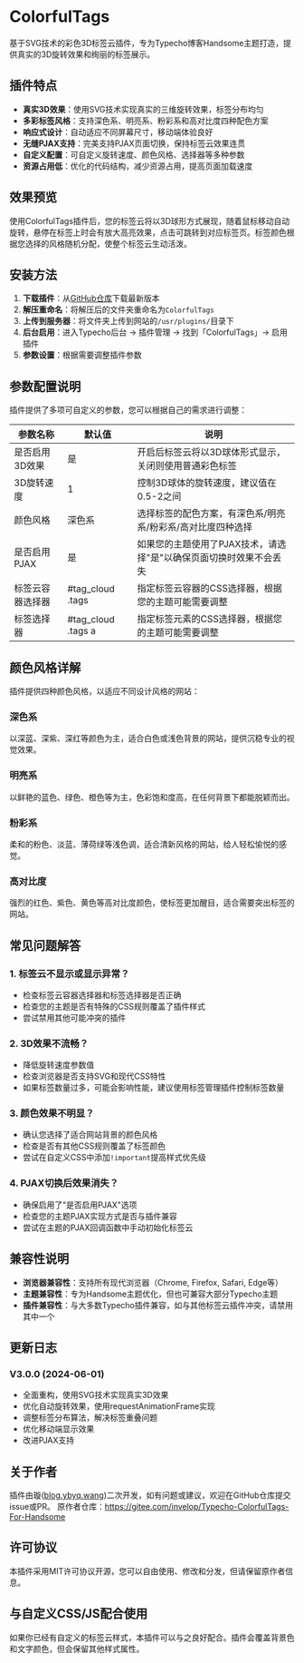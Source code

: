 # ColorfulTags

基于SVG技术的彩色3D标签云插件，专为Typecho博客Handsome主题打造，提供真实的3D旋转效果和绚丽的标签展示。

## 插件特点

- **真实3D效果**：使用SVG技术实现真实的三维旋转效果，标签分布均匀
- **多彩标签风格**：支持深色系、明亮系、粉彩系和高对比度四种配色方案
- **响应式设计**：自动适应不同屏幕尺寸，移动端体验良好
- **无缝PJAX支持**：完美支持PJAX页面切换，保持标签云效果连贯
- **自定义配置**：可自定义旋转速度、颜色风格、选择器等多种参数
- **资源占用低**：优化的代码结构，减少资源占用，提高页面加载速度

## 效果预览

使用ColorfulTags插件后，您的标签云将以3D球形方式展现，随着鼠标移动自动旋转，悬停在标签上时会有放大高亮效果，点击可跳转到对应标签页。标签颜色根据您选择的风格随机分配，使整个标签云生动活泼。

## 安装方法

1. **下载插件**：从[GitHub仓库](https://github.com/BXCQ/ColorfulTags)下载最新版本
2. **解压重命名**：将解压后的文件夹重命名为`ColorfulTags`
3. **上传到服务器**：将文件夹上传到网站的`/usr/plugins/`目录下
4. **后台启用**：进入Typecho后台 → 插件管理 → 找到「ColorfulTags」→ 启用插件
5. **参数设置**：根据需要调整插件参数

## 参数配置说明

插件提供了多项可自定义的参数，您可以根据自己的需求进行调整：

| 参数名称 | 默认值 | 说明 |
|---------|-------|------|
| 是否启用3D效果 | 是 | 开启后标签云将以3D球体形式显示，关闭则使用普通彩色标签 |
| 3D旋转速度 | 1 | 控制3D球体的旋转速度，建议值在0.5-2之间 |
| 颜色风格 | 深色系 | 选择标签的配色方案，有深色系/明亮系/粉彩系/高对比度四种选择 |
| 是否启用PJAX | 是 | 如果您的主题使用了PJAX技术，请选择"是"以确保页面切换时效果不会丢失 |
| 标签云容器选择器 | #tag_cloud .tags | 指定标签云容器的CSS选择器，根据您的主题可能需要调整 |
| 标签选择器 | #tag_cloud .tags a | 指定标签元素的CSS选择器，根据您的主题可能需要调整 |

## 颜色风格详解

插件提供四种颜色风格，以适应不同设计风格的网站：

### 深色系
以深蓝、深紫、深红等颜色为主，适合白色或浅色背景的网站，提供沉稳专业的视觉效果。

### 明亮系
以鲜艳的蓝色、绿色、橙色等为主，色彩饱和度高，在任何背景下都能脱颖而出。

### 粉彩系
柔和的粉色、淡蓝、薄荷绿等浅色调，适合清新风格的网站，给人轻松愉悦的感觉。

### 高对比度
强烈的红色、紫色、黄色等高对比度颜色，使标签更加醒目，适合需要突出标签的网站。

## 常见问题解答

### 1. 标签云不显示或显示异常？
- 检查标签云容器选择器和标签选择器是否正确
- 检查您的主题是否有特殊的CSS规则覆盖了插件样式
- 尝试禁用其他可能冲突的插件

### 2. 3D效果不流畅？
- 降低旋转速度参数值
- 检查浏览器是否支持SVG和现代CSS特性
- 如果标签数量过多，可能会影响性能，建议使用标签管理插件控制标签数量

### 3. 颜色效果不明显？
- 确认您选择了适合网站背景的颜色风格
- 检查是否有其他CSS规则覆盖了标签颜色
- 尝试在自定义CSS中添加`!important`提高样式优先级

### 4. PJAX切换后效果消失？
- 确保启用了"是否启用PJAX"选项
- 检查您的主题PJAX实现方式是否与插件兼容
- 尝试在主题的PJAX回调函数中手动初始化标签云

## 兼容性说明

- **浏览器兼容性**：支持所有现代浏览器（Chrome, Firefox, Safari, Edge等）
- **主题兼容性**：专为Handsome主题优化，但也可兼容大部分Typecho主题
- **插件兼容性**：与大多数Typecho插件兼容，如与其他标签云插件冲突，请禁用其中一个

## 更新日志

### V3.0.0 (2024-06-01)
- 全面重构，使用SVG技术实现真实3D效果
- 优化自动旋转效果，使用requestAnimationFrame实现
- 调整标签分布算法，解决标签重叠问题
- 优化移动端显示效果
- 改进PJAX支持

## 关于作者

插件由璇([blog.ybyq.wang](https://blog.ybyq.wang))二次开发，如有问题或建议，欢迎在GitHub仓库提交issue或PR。
原作者仓库：https://gitee.com/invelop/Typecho-ColorfulTags-For-Handsome

## 许可协议

本插件采用MIT许可协议开源，您可以自由使用、修改和分发，但请保留原作者信息。


## 与自定义CSS/JS配合使用

如果你已经有自定义的标签云样式，本插件可以与之良好配合。插件会覆盖背景色和文字颜色，但会保留其他样式属性。
